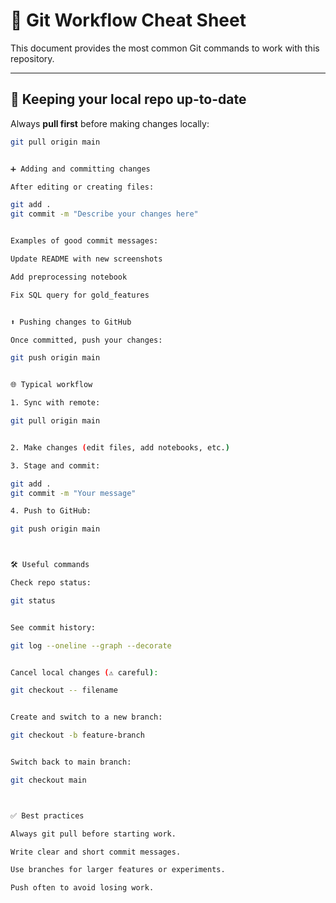# 📝 Git Workflow Cheat Sheet

This document provides the most common Git commands to work with this repository.

---

## 🔄 Keeping your local repo up-to-date

Always **pull first** before making changes locally:

```bash
git pull origin main


➕ Adding and committing changes

After editing or creating files:

git add .
git commit -m "Describe your changes here"


Examples of good commit messages:

Update README with new screenshots

Add preprocessing notebook

Fix SQL query for gold_features


⬆️ Pushing changes to GitHub

Once committed, push your changes:

git push origin main


🌐 Typical workflow

1. Sync with remote:

git pull origin main


2. Make changes (edit files, add notebooks, etc.)

3. Stage and commit:

git add .
git commit -m "Your message"

4. Push to GitHub:

git push origin main



🛠️ Useful commands

Check repo status:

git status


See commit history:

git log --oneline --graph --decorate


Cancel local changes (⚠️ careful):

git checkout -- filename


Create and switch to a new branch:

git checkout -b feature-branch


Switch back to main branch:

git checkout main



✅ Best practices

Always git pull before starting work.

Write clear and short commit messages.

Use branches for larger features or experiments.

Push often to avoid losing work.
